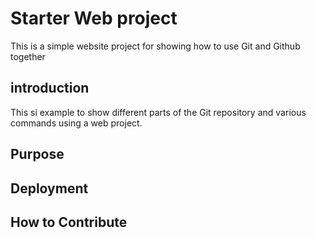 # Starter Web project

This is a simple website project for 
showing how to use Git and Github together
## introduction

This si example to show different parts of the Git repository and various commands 
using a web project.

## Purpose

## Deployment

## How to Contribute